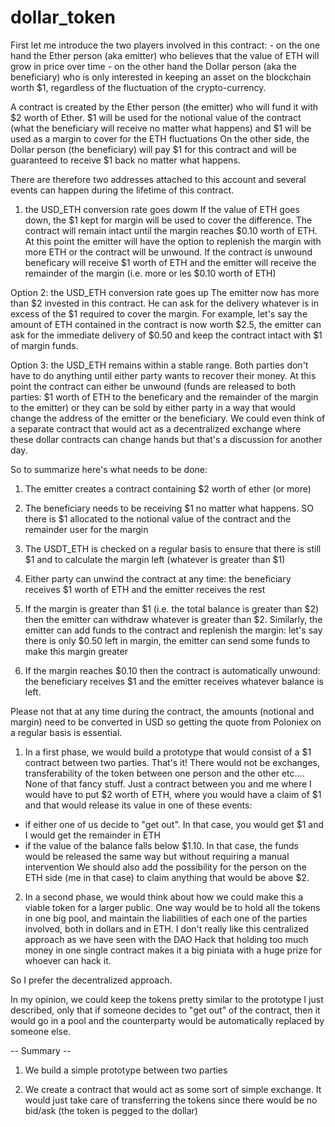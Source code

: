 # dollar_token

First let me introduce the two players involved in this contract: - on the one hand the Ether person (aka emitter) who believes that the value of ETH will grow in price over time - on the other hand the Dollar person (aka the beneficiary) who is only interested in keeping an asset on the blockchain worth $1, regardless of the fluctuation of the crypto-currency.

A contract is created by the Ether person (the emitter) who will fund it with $2 worth of Ether. $1 will be used for the notional value of the contract (what the beneficiary will receive no matter what happens) and $1 will be used as a margin to cover for the ETH fluctuations On the other side, the Dollar person (the beneficiary) will pay $1 for this contract and will be guaranteed to receive $1 back no matter what happens.

There are therefore two addresses attached to this account and several events can happen during the lifetime of this contract.

1) the USD_ETH conversion rate goes dowm If the value of ETH goes down, the $1 kept for margin will be used to cover the difference. The contract will remain intact until the margin reaches $0.10 worth of ETH. At this point the emitter will have the option to replenish the margin with more ETH or the contract will be unwound. If the contract is unwound beneficary will receive $1 worth of ETH and the emitter will receive the remainder of the margin (i.e. more or les $0.10 worth of ETH)

Option 2: the USD_ETH conversion rate goes up The emitter now has more than $2 invested in this contract. He can ask for the delivery whatever is in excess of the $1 required to cover the margin. For example, let's say the amount of ETH contained in the contract is now worth $2.5, the emitter can ask for the immediate delivery of $0.50 and keep the contract intact with $1 of margin funds.

Option 3: the USD_ETH remains within a stable range. Both parties don't have to do anything until either party wants to recover their money. At this point the contract can either be unwound (funds are released to both parties: $1 worth of ETH to the beneficary and the remainder of the margin to the emitter) or they can be sold by either party in a way that would change the address of the emitter or the beneficiary. We could even think of a separate contract that would act as a decentralized exchange where these dollar contracts can change hands but that's a discussion for another day.

So to summarize here's what needs to be done:
1) The emitter creates a contract containing $2 worth of ether (or more)

2) The beneficiary needs to be receiving $1 no matter what happens. SO there is $1 allocated to the notional value of the contract and the remainder user for the margin

3) The USDT_ETH is checked on a regular basis to ensure that there is still $1 and to calculate the margin left (whatever is greater than $1)

4) Either party can unwind the contract at any time: the beneficiary receives $1 worth of ETH and the emitter receives the rest

5) If the margin is greater than $1 (i.e. the total balance is greater than $2) then the emitter can withdraw whatever is greater than $2. Similarly, the emitter can add funds to the contract and replenish the margin: let's say there is only $0.50 left in margin, the emitter can send some funds to make this margin greater

6) If the margin reaches $0.10 then the contract is automatically unwound: the beneficiary receives $1 and the emitter receives whatever balance is left.

Please not that at any time during the contract, the amounts (notional and margin) need to be converted in USD so getting the quote from Poloniex on a regular basis is essential.

1) In a first phase, we would build a prototype that would consist of a $1 contract between two parties. That's it! There would not be exchanges, transferability of the token between one person and the other etc....
None of that fancy stuff. Just a contract between you and me where I would have to put $2 worth of ETH, where you would have a claim of $1 and that would release its value in one of these events:
- if either one of us decide to "get out". In that case, you would get $1 and I would get the remainder in ETH
- if the value of the balance falls below $1.10. In that case, the funds would be released the same way but without requiring a manual intervention
We should also add the possibility for the person on the ETH side (me in that case) to claim anything that would be above $2.

2) In a second phase, we would think about how we could make this a viable token for a larger public. One way would be to hold all the tokens in one big pool, and maintain the liabilities of each one of the parties involved, both in dollars and in ETH. I don't really like this centralized approach as we have seen with the DAO Hack that holding too much money in one single contract makes it a big piniata with a huge prize for whoever can hack it.

So I prefer the decentralized approach.

In my opinion, we could keep the tokens pretty similar to the prototype I just described, only that if someone decides to "get out" of the contract, then it would go in a pool and the counterparty would be automatically replaced by someone else.

-- Summary --

1) We build a simple prototype between two parties

2) We create a contract that would act as some sort of simple exchange. It would just take care of transferring the tokens since there would be no bid/ask (the token is pegged to the dollar)

